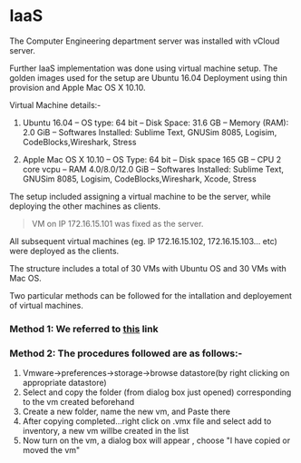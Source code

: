 # IaaS
The Computer Engineering department server was installed with vCloud server. 

Further IaaS implementation was done
using virtual machine setup. The golden images used for the setup are Ubuntu 16.04 Deployment
using thin provision and Apple Mac OS X 10.10.


Virtual Machine details:-
1. Ubuntu 16.04
  – OS type: 64 bit
  – Disk Space: 31.6 GB
  – Memory (RAM): 2.0 GiB
  – Softwares Installed: Sublime Text, GNUSim 8085, Logisim, CodeBlocks,Wireshark, Stress

2. Apple Mac OS X 10.10
  – OS Type: 64 bit
  – Disk space 165 GB
  – CPU 2 core vcpu
  – RAM 4.0/8.0/12.0 GiB
  – Softwares Installed: Sublime Text, GNUSim 8085, Logisim, CodeBlocks,Wireshark, Xcode, Stress
  
  
The setup included assigning a virtual machine to be the server, while deploying the other
machines as clients.

>VM on IP 172.16.15.101 was fixed as the server.

All subsequent virtual machines (eg. IP 172.16.15.102, 172.16.15.103… etc) were deployed as the clients. 

The structure includes a total of 30 VMs with Ubuntu OS and 30 VMs with Mac OS.

Two particular methods can be followed for the intallation and deployement of virtual machines.

### Method 1: We referred to [this](http://docs.trendmicro.com/all/ent/dda/v2.95/en-us/dda_2.95_olh/deploy_create_new_sb.html#id12BCD070W5Z) link 

### Method 2: The procedures followed are as follows:-

1. Vmware->preferences->storage->browse datastore(by right clicking on appropriate datastore)
2. Select and copy the folder (from dialog box just opened) corresponding to the vm created​ beforehand 
3. Create a new folder, name the new vm, and Paste there
4. After copying completed...right click on  .vmx file and select add to inventory, a new vm willbe created in the list
5. Now turn on the vm, a dialog box will appear , choose "I have copied or moved the vm"

